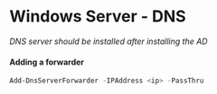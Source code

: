 # Windows Server - DNS
*DNS server should be installed after installing the AD*

#### Adding a forwarder
```powershell
Add-DnsServerForwarder -IPAddress <ip> -PassThru
```